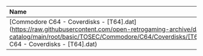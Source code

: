|Name|Size|
|:---|---:|
|[Commodore C64 - Coverdisks - [T64].dat](https://raw.githubusercontent.com/open-retrogaming-archive/dat-catalog/main/root/basic/TOSEC/Commodore/C64/Coverdisks/[T64]/Commodore C64 - Coverdisks - [T64].dat)|12115|
